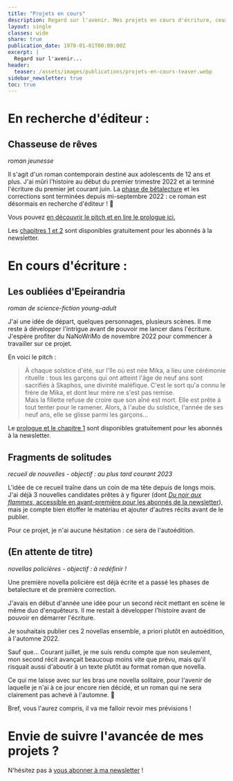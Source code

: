 ```yaml
---
title: "Projets en cours"
description: Regard sur l'avenir. Mes projets en cours d'écriture, ceux à paraître, ceux qui attendent que les autres leur laissent la place...
layout: single
classes: wide
share: true
publication_date: 1970-01-01T00:00:00Z
excerpt: |
  Regard sur l'avenir...
header:
  teaser: /assets/images/publications/projets-en-cours-teaser.webp
sidebar_newsletter: true
toc: true
---
```


# En recherche d'éditeur&nbsp;:

## Chasseuse de rêves

*roman jeunesse*

Il s'agit d'un roman contemporain destiné aux adolescents de 12 ans et plus. J'ai mûri l'histoire au début du premier trimestre 2022 et ai terminé l'écriture du premier jet courant juin. La [phase de bêtalecture](/lecture/jeunesse/2022/06/23/b%C3%AAta-lecture-chasseuse-de-r%C3%AAves.html) et les corrections sont terminées depuis mi-septembre 2022&nbsp;: ce roman est désormais en recherche d'éditeur&nbsp;! 🤞

Vous pouvez [en découvrir le pitch et en lire le prologue ici.](/lecture/jeunesse/2022/06/23/bêta-lecture-chasseuse-de-rêves.html#chasseuse-de-rêves-quest-ce-que-cest-) 

Les [chapitres&nbsp;1 et 2](/bonus#textes-à-télécharger) sont disponibles gratuitement pour les abonnés à la newsletter.


# En cours d'écriture&nbsp;:

## Les oubliées d'Epeirandria

*roman de science-fiction young-adult*

J'ai une idée de départ, quelques personnages, plusieurs scènes. Il me reste à développer l'intrigue avant de pouvoir me lancer dans l'écriture. J'espère profiter du NaNoWriMo de novembre 2022 pour commencer à travailler sur ce projet.

En voici le pitch&nbsp;:
> À chaque solstice d'été, sur l'île où est née Mika, a lieu une cérémonie rituelle&nbsp;: tous les garçons qui ont atteint l'âge de neuf ans sont sacrifiés à Skaphos, une divinité maléfique. C'est le sort qu'a connu le frère de Mika, et dont leur mère ne s'est pas remise. <br>
Mais la fillette refuse de croire que son aîné est mort. Elle est prête à tout tenter pour le ramener. Alors, à l'aube du solstice, l'année de ses neuf ans, elle se glisse parmi les garçons&hellip;

Le [prologue et le chapitre&nbsp;1](/bonus#textes-à-télécharger) sont disponibles gratuitement pour les abonnés à la newsletter.

## Fragments de solitudes

*recueil de nouvelles - objectif&nbsp;: au plus tard courant 2023*

L'idée de ce recueil traîne dans un coin de ma tête depuis de longs mois. J'ai déjà 3 nouvelles candidates prêtes à y figurer (dont [*Du noir aux flammes*, accessible en avant-première pour les abonnés de la newsletter](/bonus#textes-à-télécharger)), mais je compte bien étoffer le matériau et ajouter d'autres récits avant de le publier.

Pour ce projet, je n'ai aucune hésitation&nbsp;: ce sera de l'autoédition.


## (En attente de titre)

*novellas policières - objectif&nbsp;: à redéfinir&nbsp;!*

Une première novella policière est déjà écrite et a passé les phases de betalecture et de première correction.

J'avais en début d'année une idée pour un second récit mettant en scène le même duo d'enquêteurs. Il me restait à développer l'histoire avant de pouvoir en démarrer l'écriture.

Je souhaitais publier ces 2 novellas ensemble, a priori plutôt en autoédition, à l'automne 2022.

Sauf que&hellip; Courant juillet, je me suis rendu compte que non seulement, mon second récit avançait beaucoup moins vite que prévu, mais qu'il risquait aussi d'aboutir à un texte plutôt au format roman que novella.

Ce qui me laisse avec sur les bras une novella solitaire, pour l'avenir de laquelle je n'ai à ce jour encore rien décidé, et un roman qui ne sera clairement pas achevé à l'automne. 🤔

Bref, vous l'aurez compris, il va me falloir revoir mes prévisions&nbsp;!


# Envie de suivre l'avancée de mes projets&nbsp;?

N'hésitez pas à <a href="{{ '/bonus' | relative_url }}">vous abonner à ma newsletter</a>&nbsp;!

